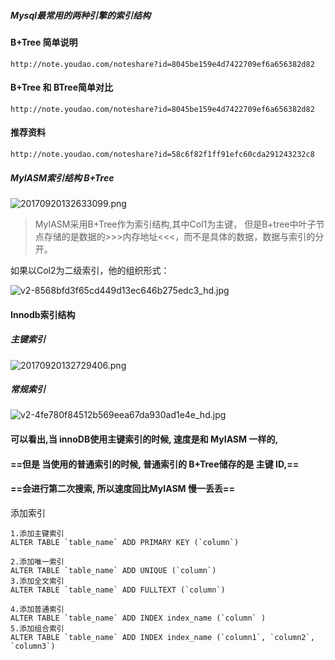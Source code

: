 ##### Mysql最常用的两种引擎的索引结构


#### B+Tree 简单说明

```
http://note.youdao.com/noteshare?id=8045be159e4d7422709ef6a656382d82
```

#### B+Tree 和 BTree简单对比

```
http://note.youdao.com/noteshare?id=8045be159e4d7422709ef6a656382d82
```


#### 推荐资料

```
http://note.youdao.com/noteshare?id=58c6f82f1ff91efc60cda291243232c8
```


##### MyIASM索引结构  B+Tree

![20170920132633099.png](http://note.youdao.com/yws/res/12938/WEBRESOURCE295db2ab7cc84f5bd5f1c0826d2dcf75)


> MyIASM采用B+Tree作为索引结构,其中Col1为主键，
> 但是B+tree中叶子节点存储的是数据的>>>内存地址<<<，而不是具体的数据，数据与索引的分开。



如果以Col2为二级索引，他的组织形式：


![v2-8568bfd3f65cd449d13ec646b275edc3_hd.jpg](http://note.youdao.com/yws/res/12964/WEBRESOURCE541116b012293e3bd4e522c9c7312c07)



#### Innodb索引结构


##### 主键索引
![20170920132729406.png](http://note.youdao.com/yws/res/12969/WEBRESOURCEb8f73e12e71e65270a73eb93e1f1afd8)


##### 常规索引


![v2-4fe780f84512b569eea67da930ad1e4e_hd.jpg](http://note.youdao.com/yws/res/12974/WEBRESOURCEb7be969e980bb7248f9ab87074793b62)




#### 可以看出,当 innoDB使用主键索引的时候, 速度是和 MyIASM 一样的, 
#### ==但是 当使用的普通索引的时候,  普通索引的 B+Tree储存的是 主键 ID,==
#### ==会进行第二次搜索, 所以速度回比MyIASM 慢一丢丢==

添加索引

```
1.添加主键索引 
ALTER TABLE `table_name` ADD PRIMARY KEY (`column`) 

2.添加唯一索引
ALTER TABLE `table_name` ADD UNIQUE (`column`) 
3.添加全文索引
ALTER TABLE `table_name` ADD FULLTEXT (`column`) 

4.添加普通索引
ALTER TABLE `table_name` ADD INDEX index_name (`column` ) 
5.添加组合索引 
ALTER TABLE `table_name` ADD INDEX index_name (`column1`, `column2`, `column3`)
```







